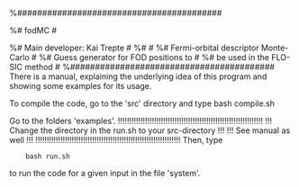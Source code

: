%#########################################

%# fodMC                                 #

%# Main developer: Kai Trepte            #
%#                                       #
%# Fermi-orbital descriptor Monte-Carlo  #
%# Guess generator for FOD positions to  #
%# be used in the FLO-SIC method         #
%#########################################
There is a manual, explaining the underlying idea of this program and showing some examples for its usage.


To compile the code, go to the 'src' directory and type
        bash compile.sh


Go to the folders 'examples'.
!!!!!!!!!!!!!!!!!!!!!!!!!!!!!!!!!!!!!!!!!!!!!!!!!!!!!!!!!!!!!!!!
!!! Change the directory in the run.sh to your src-directory !!!
!!! See manual as well                                       !!!
!!!!!!!!!!!!!!!!!!!!!!!!!!!!!!!!!!!!!!!!!!!!!!!!!!!!!!!!!!!!!!!!
Then, type

        bash run.sh

to run the code for a given input in the file 'system'.
